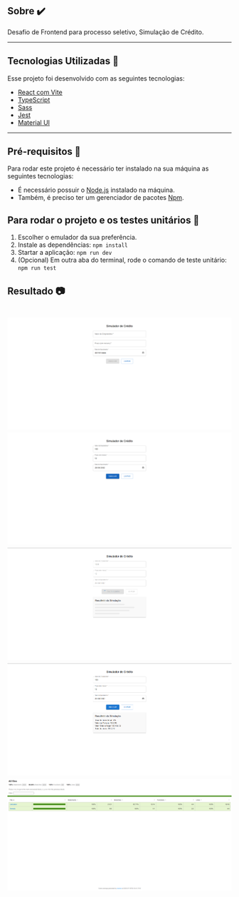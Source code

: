 ## Sobre ✔️

Desafio de Frontend para processo seletivo, Simulação de Crédito.

---

## Tecnologias Utilizadas 📎

Esse projeto foi desenvolvido com as seguintes tecnologias:

- [React com Vite](https://react.dev/learn/build-a-react-app-from-scratch)
- [TypeScript](https://www.typescriptlang.org/docs/)
- [Sass](https://sass-lang.com/)
- [Jest](https://testing-library.com/docs/react-testing-library/intro/)
- [Material UI](https://mui.com/material-ui/)

---

## Pré-requisitos 📝

Para rodar este projeto é necessário ter instalado na sua máquina as seguintes tecnologias:

- É necessário possuir o [Node.js](https://nodejs.org/en/) instalado na máquina.
- Também, é preciso ter um gerenciador de pacotes [Npm](https://www.npmjs.com/).

## Para rodar o projeto e os testes unitários 📌

1. Escolher o emulador da sua preferência.
2. Instale as dependências: `npm install`
3. Startar a aplicação: `npm run dev`
4. (Opcional) Em outra aba do terminal, rode o comando de teste unitário: `npm run test`

## Resultado 📷

<h1 align="center">
    <img src="public/assets/screenshot/default.png" />
    <img src="public/assets/screenshot/filled.png" />
    <img src="public/assets/screenshot/loading.png" />
    <img src="public/assets/screenshot/result-simulation.png" />
    <img src="public/assets/screenshot/unit-test.png" />
</h1>

